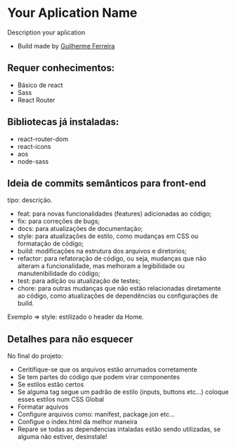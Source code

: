 # Your Aplication Name

Description your aplication

- Build made by <a href='https://github.com/guilhermedevmatos15' target='_blank'>Guilherme Ferreira</a>

## Requer conhecimentos:
- Básico de react
- Sass
- React Router

## Bibliotecas já instaladas:
- react-router-dom
- react-icons
- aos
- node-sass

## Ideia de commits semânticos para front-end

tipo: descrição.

- feat: para novas funcionalidades (features) adicionadas ao código;
- fix: para correções de bugs;
- docs: para atualizações de documentação;
- style: para atualizações de estilo, como mudanças em CSS ou formatação de código;
- build: modificações na estrutura dos arquivos e diretorios;
- refactor: para refatoração de código, ou seja, mudanças que não alteram a funcionalidade, mas melhoram a legibilidade ou manutenibilidade do código;
- test: para adição ou atualização de testes;
- chore: para outras mudanças que não estão relacionadas diretamente ao código, como atualizações de dependências ou configurações de build.

Exemplo => style: estilizado o header da Home.


## Detalhes para não esquecer
No final do projeto:
- Ceritifique-se que os arquivos estão arrumados corretamente
- Se tem partes do código que podem virar componentes
- Se estilos estão certos
- Se alguma tag segue um padrão de estilo (inputs, buttons etc...) coloque esses estilos num CSS Global
- Formatar aquivos
- Configure arquivos como: manifest, package.jon etc...
- Configue o index.html da melhor maneira
- Repare se todas as dependencias intaladas estão sendo utilizadas, se alguma não estiver, desinstale!
